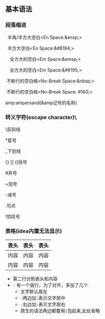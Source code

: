 ## 基本语法

### 段落缩进

&ensp;半角/半方大空白<En Space:&amp;ensp;>

&#8194;半方大空白<En Space:&amp;#8194;>

&emsp;全方大的空白<Em Space:&amp;emsp;>

&#8195;全方大的空白<Em Space:&amp;#8195;>

&nbsp;不断行的空白格<No-Break Space:&amp;nbsp;>

&#160;不断行的空白格<No-Break Space:&nbsp;#160;>

amp:ampersand(&amp记号的名称)

### 转义字符(escape character)\

\\反斜线

\*星号

\_下划线

\{\} \[\] \(\)括号

\#井号

\+加号

\-减号

\.句点

\!惊叹号

### 表格(idea内置无法显示)

表头|表头|表头
---|:--:|---:
内容|内容|内容
内容|内容|内容

* 第二行分割表头和内容
* `-` 有一个就行，为了对齐，多加了几个
  * 文字默认居左
  * `-`两边加`:`表示文字居中
  * `-`右边加`:`表示文字居右
  * 原生的语法两边都要用`|`包起来,此处省略


